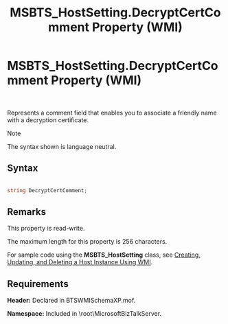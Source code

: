 ﻿---
title: MSBTS_HostSetting.DecryptCertComment Property (WMI)
TOCTitle: MSBTS_HostSetting.DecryptCertComment Property (WMI)
ms:assetid: 777a90ee-808b-4438-8c1c-28c5be9c1f08
ms:mtpsurl: https://msdn.microsoft.com/library/Aa560886(v=BTS.80)
ms:contentKeyID: 51529036
ms.date: 08/30/2017
mtps_version: v=BTS.80
---

# MSBTS\_HostSetting.DecryptCertComment Property (WMI)

 

Represents a comment field that enables you to associate a friendly name with a decryption certificate.


> [!NOTE]
> <P>The syntax shown is language neutral.</P>



## Syntax

```C#
  
string DecryptCertComment;  
```

## Remarks

This property is read-write.

The maximum length for this property is 256 characters.

For sample code using the **MSBTS\_HostSetting** class, see [Creating, Updating, and Deleting a Host Instance Using WMI](creating-updating-and-deleting-a-host-instance-using-wmi.md).

## Requirements

**Header:** Declared in BTSWMISchemaXP.mof.

**Namespace:** Included in \\root\\MicrosoftBizTalkServer.

